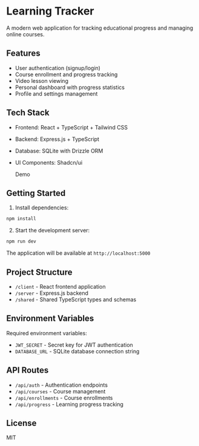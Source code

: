 
# Learning Tracker

A modern web application for tracking educational progress and managing online courses.

## Features

- User authentication (signup/login)
- Course enrollment and progress tracking
- Video lesson viewing
- Personal dashboard with progress statistics
- Profile and settings management

## Tech Stack

- Frontend: React + TypeScript + Tailwind CSS
- Backend: Express.js + TypeScript
- Database: SQLite with Drizzle ORM
- UI Components: Shadcn/ui

  Demo
  

## Getting Started

1. Install dependencies:
```bash
npm install
```

2. Start the development server:
```bash
npm run dev
```

The application will be available at `http://localhost:5000`

## Project Structure

- `/client` - React frontend application
- `/server` - Express.js backend
- `/shared` - Shared TypeScript types and schemas

## Environment Variables

Required environment variables:
- `JWT_SECRET` - Secret key for JWT authentication
- `DATABASE_URL` - SQLite database connection string

## API Routes

- `/api/auth` - Authentication endpoints
- `/api/courses` - Course management
- `/api/enrollments` - Course enrollments
- `/api/progress` - Learning progress tracking

## License

MIT
